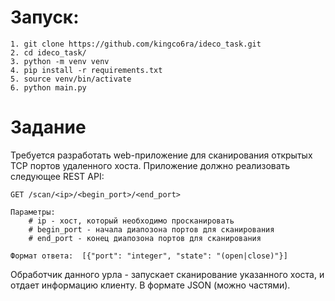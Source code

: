 # Запуск:
    1. git clone https://github.com/kingco6ra/ideco_task.git
    2. cd ideco_task/
    3. python -m venv venv
    4. pip install -r requirements.txt
    5. source venv/bin/activate
    6. python main.py

# Задание 
Требуется разработать web-приложение для сканирования открытых TCP портов удаленного хоста.
Приложение должно реализовать следующее REST API:

    GET /scan/<ip>/<begin_port>/<end_port>

    Параметры:
        # ip - хост, который необходимо просканировать
        # begin_port - начала диапозона портов для сканирования
        # end_port - конец диапозона портов для сканирования

    Формат ответа:  [{"port": "integer", "state": "(open|close)"}]


Обработчик данного урла - запускает сканирование указанного хоста, и отдает информацию клиенту. В формате JSON (можно частями).

